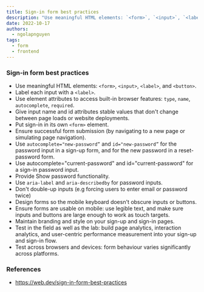 ```yaml
---
title: Sign-in form best practices
description: "Use meaningful HTML elements: `<form>`, `<input>`, `<label>`, and `<button>`."
date: 2022-10-17
authors:
  - ngolapnguyen
tags:
  - form
  - frontend
---
```


### Sign-in form best practices

- Use meaningful HTML elements: `<form>`, `<input>`, `<label>`, and `<button>`.
- Label each input with a `<label>`.
- Use element attributes to access built-in browser features: `type`, `name`, `autocomplete`, `required`.
- Give input name and id attributes stable values that don't change between page loads or website deployments.
- Put sign-in in its own `<form>` element.
- Ensure successful form submission (by navigating to a new page or simulating page navigation).
- Use `autocomplete="new-password”` and `id="new-password”` for the password input in a sign-up form, and for the new password in a reset-password form.
- Use autocomplete="current-password" and id="current-password" for a sign-in password input.
- Provide Show password functionality.
- Use `aria-label` and `aria-describedby` for password inputs.
- Don't double-up inputs (e.g forcing users to enter email or password twice)
- Design forms so the mobile keyboard doesn't obscure inputs or buttons.
- Ensure forms are usable on mobile: use legible text, and make sure inputs and buttons are large enough to work as touch targets.
- Maintain branding and style on your sign-up and sign-in pages.
- Test in the field as well as the lab: build page analytics, interaction analytics, and user-centric performance measurement into your sign-up and sign-in flow.
- Test across browsers and devices: form behaviour varies significantly across platforms.

### References

- https://web.dev/sign-in-form-best-practices
